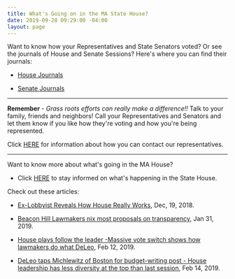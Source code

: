 ```yaml
---
title: What's Going on in the MA State House?
date: 2019-09-28 09:29:00 -04:00
layout: page
---
```


Want to know how your Representatives and State Senators voted?  Or see the journals of House and Senate Sessions?  Here's where you can find their journals:

* [House Journals](https://malegislature.gov/Journal/House)

* [Senate Journals](https://malegislature.gov/Journal/Senate)

---
**Remember** - *Grass roots efforts can really make a difference!!*  Talk to your family, friends and neighbors!  Call your Representatives and Senators and let them know if you like how they're voting and how you're being represented.

Click [HERE](http://www.indivisibleacton.org/2018-ma-state-primary.html) for information about how you can contact our representatives.

---

Want to know more about what's going in the MA House?

* Click [HERE](https://www.actonmass.org) to stay informed on what's happening in the State House.  

Check out these articles:

* [Ex-Lobbyist Reveals How House Really Works](https://commonwealthmagazine.org/opinion/ex-lobbyist-reveals-how-the-house-really-works/), Dec, 19, 2018.  

* [Beacon Hill Lawmakers nix most proposals on transparency](https://www.bostonglobe.com/metro/2019/01/31/house-lawmakers-nix-most-proposals-advocating-transparency/h0KCjOwOMyAcGNYamQwLXL/story.html), Jan 31, 2019.  

* [House plays follow the leader -Massive vote switch shows how lawmakers do what DeLeo](https://commonwealthmagazine.org/state-government/house-plays-follow-the-leader-2/), Feb 12, 2019.  

* [DeLeo taps Michlewitz of Boston for budget-writing post - House leadership has less diversity at the top than last session](https://commonwealthmagazine.org/politics/deleo-taps-michlewitz-of-boston-for-budget-writing-post/), Feb 14, 2019. 